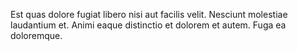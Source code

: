 Est quas dolore fugiat libero nisi aut facilis velit. Nesciunt molestiae laudantium et. Animi eaque distinctio et dolorem et autem. Fuga ea doloremque.